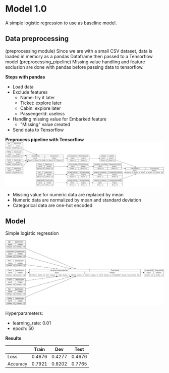 # Model 1.0

A simple logistic regression to use as baseline model.

## Data preprocessing
(preprocessing module)
Since we are with a small CSV dataset, data is loaded in memory as a pandas Dataframe then passed to a Tensorflow model (preprocessing_pipeline)
Missing value handling and feature exclusion are done with pandas before passing data to tensorflow.

**Steps with pandas**
- Load data
- Exclude features
    - Name: try it later
    - Ticket: explore later
    - Cabin: explore later
    - PassengerId: useless
- Handling missing value for Embarked feature
    - "Missing" value created
- Send data to Tensorflow

**Preprocess pipeline with Tensorflow**
![preprocessing_pipeline](preprocessing_pipeline.png)

- Missing value for numeric data are replaced by mean
- Numeric data are normalized by mean and standard deviation
- Categorical data are one-hot encoded


## Model

Simple logistic regression

![model_1.0](simple_sigmoid_model.png)


Hyperparameters:
- learning_rate: 0.01
- epoch: 50


**Results**

|          | Train  | Dev    | Test   |
|----------|--------|--------|--------|
| Loss     | 0.4676 | 0.4277 | 0.4676 |
| Accuracy | 0.7921 | 0.8202 | 0.7765 |
